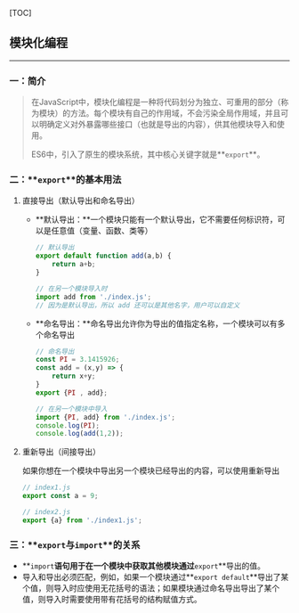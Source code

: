 [TOC]

## 模块化编程

<hr/>

### 一：简介

> 在JavaScript中，模块化编程是一种将代码划分为独立、可重用的部分（称为模块）的方法。每个模块有自己的作用域，不会污染全局作用域，并且可以明确定义对外暴露哪些接口（也就是导出的内容），供其他模块导入和使用。
>
> ES6中，引入了原生的模块系统，其中核心关键字就是**`export`**。



### 二：**`export`**的基本用法

1. 直接导出（默认导出和命名导出）

   + **默认导出：**一个模块只能有一个默认导出，它不需要任何标识符，可以是任意值（变量、函数、类等）

     ```javascript
     // 默认导出
     export default function add(a,b) {
         return a+b;
     }
     
     // 在另一个模块导入时
     import add from './index.js';
     // 因为是默认导出，所以 add 还可以是其他名字，用户可以自定义
     ```

   + **命名导出：**命名导出允许你为导出的值指定名称，一个模块可以有多个命名导出

     ```javascript
     // 命名导出
     const PI = 3.1415926;
     const add = (x,y) => {
         return x+y;
     }
     export {PI , add};
     
     // 在另一个模块中导入
     import {PI, add} from './index.js';
     console.log(PI);
     console.log(add(1,2));
     ```

2. 重新导出（间接导出）

   如果你想在一个模块中导出另一个模块已经导出的内容，可以使用重新导出
   
   ```javascript
   // index1.js
   export const a = 9;
   
   // index2.js
   export {a} from './index1.js';
   ```



### 三：**`export`**与**`import`**的关系

+ **`import`**语句用于在一个模块中获取其他模块通过**`export`**导出的值。
+ 导入和导出必须匹配，例如，如果一个模块通过**`export default`**导出了某个值，则导入时应使用无花括号的语法；如果模块通过命名导出导出了某个值，则导入时需要使用带有花括号的结构赋值方式。